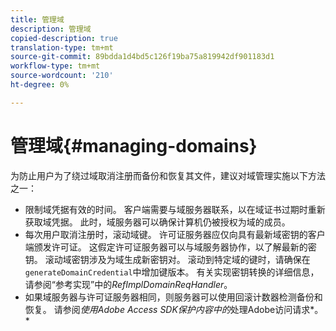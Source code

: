 ```yaml
---
title: 管理域
description: 管理域
copied-description: true
translation-type: tm+mt
source-git-commit: 89bdda1d4bd5c126f19ba75a819942df901183d1
workflow-type: tm+mt
source-wordcount: '210'
ht-degree: 0%

---
```



# 管理域{#managing-domains}

为防止用户为了绕过域取消注册而备份和恢复其文件，建议对域管理实施以下方法之一：

* 限制域凭据有效的时间。 客户端需要与域服务器联系，以在域证书过期时重新获取域凭据。 此时，域服务器可以确保计算机仍被授权为域的成员。
* 每次用户取消注册时，滚动域键。 许可证服务器应仅向具有最新域密钥的客户端颁发许可证。 这假定许可证服务器可以与域服务器协作，以了解最新的密钥。 滚动域密钥涉及为域生成新密钥对。 滚动到特定域的键时，请确保在`generateDomainCredential`中增加键版本。 有关实现密钥转换的详细信息，请参阅“参考实现”中的&#x200B;*RefImplDomainReqHandler*。
* 如果域服务器与许可证服务器相同，则服务器可以使用回滚计数器检测备份和恢复。 请参阅&#x200B;*使用Adobe Access SDK保护内容中的*处理Adobe访问请求*。*

